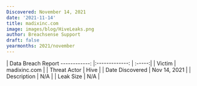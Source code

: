 ```yaml
---
Discovered: November 14, 2021
date: '2021-11-14'
title: madixinc.com
image: images/blog/HiveLeaks.png
author: Breachsense Support
draft: false
yearmonths: 2021/november
---
```



| Data Breach Report
------------:   |:-------------:    | :-----:|
| Victim    | madixinc.com      | 
| Threat Actor    | Hive      | 
| Date Discovered    | Nov 14, 2021      | 
| Description    | N/A      | 
| Leak Size    | N/A      | 

